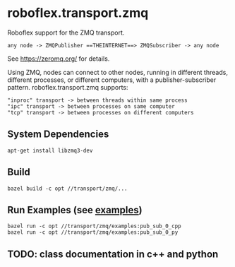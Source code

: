 # roboflex.transport.zmq

Roboflex support for the ZMQ transport.

    any node -> ZMQPublisher ==THEINTERNET==> ZMQSubscriber -> any node

See https://zeromq.org/ for details.

Using ZMQ, nodes can connect to other nodes, running in different threads, different processes, or different computers, with a publisher-subscriber pattern. roboflex.transport.zmq supports:

    "inproc" transport -> between threads within same process
    "ipc" transport -> between processes on same computer
    "tcp" transport -> between processes on different computers


## System Dependencies

    apt-get install libzmq3-dev

## Build

    bazel build -c opt //transport/zmq/...

## Run Examples (see [examples](examples))

    bazel run -c opt //transport/zmq/examples:pub_sub_0_cpp
    bazel run -c opt //transport/zmq/examples:pub_sub_0_py

## TODO: class documentation in c++ and python